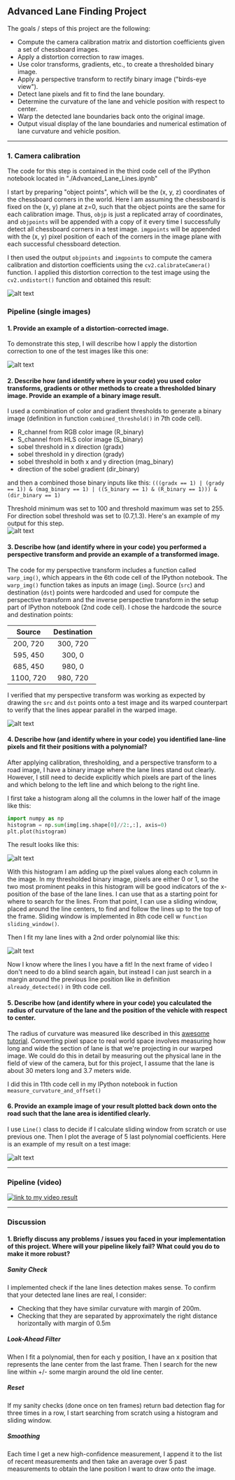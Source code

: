## Advanced Lane Finding Project

The goals / steps of this project are the following:

* Compute the camera calibration matrix and distortion coefficients given a set of chessboard images.
* Apply a distortion correction to raw images.
* Use color transforms, gradients, etc., to create a thresholded binary image.
* Apply a perspective transform to rectify binary image ("birds-eye view").
* Detect lane pixels and fit to find the lane boundary.
* Determine the curvature of the lane and vehicle position with respect to center.
* Warp the detected lane boundaries back onto the original image.
* Output visual display of the lane boundaries and numerical estimation of lane curvature and vehicle position.

[//]: # (Image References)

[image1]: ./writeup_img/undistorted.png "Undistorted"
[image2]: ./test_images/test5.jpg "Road Transformed"
[image3]: ./writeup_img/test5_combined_threshold.png "Binary Example"
[image4]: ./writeup_img/src_dst_points_drawn.png "Warp Example"
[image5]: ./writeup_img/color_fit_lines.jpg "Fit Visual"
[image6]: ./writeup_img/example_output.png "Output"
[image7]: ./writeup_img/histogram.png



---

### 1. Camera calibration

The code for this step is contained in the third code cell of the IPython notebook located in "./Advanced_Lane_Lines.ipynb" 

I start by preparing "object points", which will be the (x, y, z) coordinates of the chessboard corners in the world. Here I am assuming the chessboard is fixed on the (x, y) plane at z=0, such that the object points are the same for each calibration image.  Thus, `objp` is just a replicated array of coordinates, and `objpoints` will be appended with a copy of it every time I successfully detect all chessboard corners in a test image.  `imgpoints` will be appended with the (x, y) pixel position of each of the corners in the image plane with each successful chessboard detection.  

I then used the output `objpoints` and `imgpoints` to compute the camera calibration and distortion coefficients using the `cv2.calibrateCamera()` function.  I applied this distortion correction to the test image using the `cv2.undistort()` function and obtained this result: 

![alt text][image1]

### Pipeline (single images)

#### 1. Provide an example of a distortion-corrected image.

To demonstrate this step, I will describe how I apply the distortion correction to one of the test images like this one:

![alt text][image2]

#### 2. Describe how (and identify where in your code) you used color transforms, gradients or other methods to create a thresholded binary image.  Provide an example of a binary image result.

I used a combination of color and gradient thresholds to generate a binary image (definition in function `combined_threshold()` in 7th code cell). 
* R_channel from RGB color image (R_binary)
* S_channel from HLS color image (S_binary)
* sobel threshold in x direction (gradx)
* sobel threshold in y direction (grady)
* sobel threshold in both x and y direction (mag_binary)
* direction of the sobel gradient (dir_binary)

and then a combined those binary inputs like this:
`(((gradx == 1) | (grady == 1)) & (mag_binary == 1) | ((S_binary == 1) & (R_binary == 1))) & (dir_binary == 1)`

Threshold minimum was set to 100 and threshold maximum was set to 255. For direction sobel threshold was set to (0.7,1.3). Here's an example of my output for this step.  
![alt text][image3]

#### 3. Describe how (and identify where in your code) you performed a perspective transform and provide an example of a transformed image.

The code for my perspective transform includes a function called `warp_img()`, which appears in the 6th code cell of the IPython notebook.  The `warp_img()` function takes as inputs an image (`img`). Source (`src`) and destination (`dst`) points were hardcoded and used for compute the perspective transform and the inverse perspective transform in the setup part of IPython notebook (2nd code cell).  I chose the hardcode the source and destination points:


| Source        | Destination   | 
|:-------------:|:-------------:| 
| 200, 720      | 300, 720      | 
| 595, 450      | 300, 0        |
| 685, 450      | 980, 0        |
| 1100, 720     | 980, 720      |

I verified that my perspective transform was working as expected by drawing the `src` and `dst` points onto a test image and its warped counterpart to verify that the lines appear parallel in the warped image.

![alt text][image4]

#### 4. Describe how (and identify where in your code) you identified lane-line pixels and fit their positions with a polynomial?
After applying calibration, thresholding, and a perspective transform to a road image, I have a binary image where the lane lines stand out clearly. However, I still need to decide explicitly which pixels are part of the lines and which belong to the left line and which belong to the right line.

I first take a histogram along all the columns in the lower half of the image like this:
```python
import numpy as np
histogram = np.sum(img[img.shape[0]//2:,:], axis=0)
plt.plot(histogram)
```

The result looks like this:

![alt text][image7]

With this histogram I am adding up the pixel values along each column in the image. In my thresholded binary image, pixels are either 0 or 1, so the two most prominent peaks in this histogram will be good indicators of the x-position of the base of the lane lines. I can use that as a starting point for where to search for the lines. From that point, I can use a sliding window, placed around the line centers, to find and follow the lines up to the top of the frame. Sliding window is implemented in 8th code cell w `function sliding_window()`. 

Then I fit my lane lines with a 2nd order polynomial like this:

![alt text][image5]

Now I know where the lines I you have a fit! In the next frame of video I don't need to do a blind search again, but instead I can just search in a margin around the previous line position like in definition `already_detected()` in 9th code cell.


#### 5. Describe how (and identify where in your code) you calculated the radius of curvature of the lane and the position of the vehicle with respect to center.
The radius of curvature was measured like described in this [awesome tutorial](http://www.intmath.com/applications-differentiation/8-radius-curvature.php).
Converting pixel space to real world space involves measuring how long and wide the section of lane is that we're projecting in our warped image. We could do this in detail by measuring out the physical lane in the field of view of the camera, but for this project, I assume that the lane is about 30 meters long and 3.7 meters wide. 

I did this in 11th code cell in my IPython notebook in fuction `measure_curvature_and_offset()`

#### 6. Provide an example image of your result plotted back down onto the road such that the lane area is identified clearly.

I use `Line()` class to decide if I calculate sliding window from scratch or use previous one. Then I plot the average of 5 last polynomial coefficients. Here is an example of my result on a test image:

![alt text][image6]

---

### Pipeline (video)

[![link to my video result](https://img.youtube.com/vi/1EBQkZksBJk/0.jpg)](https://youtu.be/1EBQkZksBJk)

---

### Discussion

#### 1. Briefly discuss any problems / issues you faced in your implementation of this project.  Where will your pipeline likely fail?  What could you do to make it more robust? 

##### Sanity Check
I implemented check if the lane lines detection makes sense. To confirm that your detected lane lines are real, I consider:

* Checking that they have similar curvature with margin of 200m.
* Checking that they are separated by approximately the right distance horizontally with margin of 0.5m


##### Look-Ahead Filter
When I fit a polynomial, then for each y position, I have an x position that represents the lane center from the last frame. Then I search for the new line within +/- some margin around the old line center.


##### Reset
If my sanity checks (done once on ten frames) return bad detection flag for three times in a row, I start searching from scratch using a histogram and sliding window.

##### Smoothing
Each time I get a new high-confidence measurement, I append it to the list of recent measurements and then take an average over 5 past measurements to obtain the lane position I want to draw onto the image.